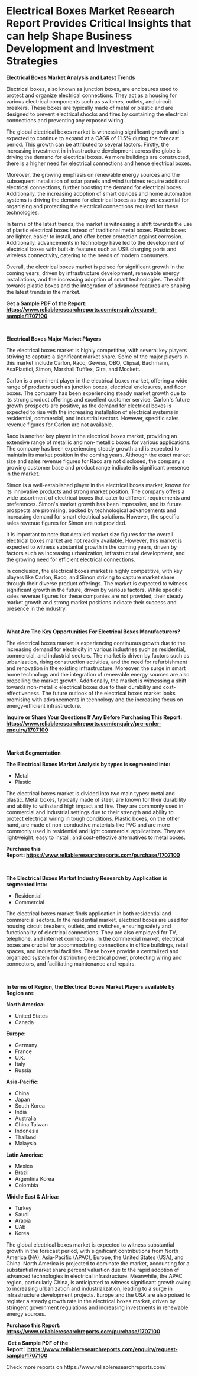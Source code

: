 <p><h1>Electrical Boxes Market Research Report Provides Critical Insights that can help Shape Business Development and Investment Strategies</h1></p><p><strong>Electrical Boxes Market Analysis and Latest Trends</strong></p>
<p><p>Electrical boxes, also known as junction boxes, are enclosures used to protect and organize electrical connections. They act as a housing for various electrical components such as switches, outlets, and circuit breakers. These boxes are typically made of metal or plastic and are designed to prevent electrical shocks and fires by containing the electrical connections and preventing any exposed wiring.</p><p>The global electrical boxes market is witnessing significant growth and is expected to continue to expand at a CAGR of 11.5% during the forecast period. This growth can be attributed to several factors. Firstly, the increasing investment in infrastructure development across the globe is driving the demand for electrical boxes. As more buildings are constructed, there is a higher need for electrical connections and hence electrical boxes.</p><p>Moreover, the growing emphasis on renewable energy sources and the subsequent installation of solar panels and wind turbines require additional electrical connections, further boosting the demand for electrical boxes. Additionally, the increasing adoption of smart devices and home automation systems is driving the demand for electrical boxes as they are essential for organizing and protecting the electrical connections required for these technologies.</p><p>In terms of the latest trends, the market is witnessing a shift towards the use of plastic electrical boxes instead of traditional metal boxes. Plastic boxes are lighter, easier to install, and offer better protection against corrosion. Additionally, advancements in technology have led to the development of electrical boxes with built-in features such as USB charging ports and wireless connectivity, catering to the needs of modern consumers.</p><p>Overall, the electrical boxes market is poised for significant growth in the coming years, driven by infrastructure development, renewable energy installations, and the increasing adoption of smart technologies. The shift towards plastic boxes and the integration of advanced features are shaping the latest trends in the market.</p></p>
<p><strong>Get a Sample PDF of the Report:&nbsp; <a href="https://www.reliableresearchreports.com/enquiry/request-sample/1707100">https://www.reliableresearchreports.com/enquiry/request-sample/1707100</a></strong></p>
<p>&nbsp;</p>
<p><strong>Electrical Boxes Major Market Players</strong></p>
<p><p>The electrical boxes market is highly competitive, with several key players striving to capture a significant market share. Some of the major players in this market include Carlon, Raco, Gewiss, OBO, Clipsal, Bachmann, AsaPlastici, Simon, Marshall Tufflex, Gira, and Mockett.</p><p>Carlon is a prominent player in the electrical boxes market, offering a wide range of products such as junction boxes, electrical enclosures, and floor boxes. The company has been experiencing steady market growth due to its strong product offerings and excellent customer service. Carlon's future growth prospects are positive, as the demand for electrical boxes is expected to rise with the increasing installation of electrical systems in residential, commercial, and industrial sectors. However, specific sales revenue figures for Carlon are not available.</p><p>Raco is another key player in the electrical boxes market, providing an extensive range of metallic and non-metallic boxes for various applications. The company has been experiencing steady growth and is expected to maintain its market position in the coming years. Although the exact market size and sales revenue figures for Raco are not disclosed, the company's growing customer base and product range indicate its significant presence in the market.</p><p>Simon is a well-established player in the electrical boxes market, known for its innovative products and strong market position. The company offers a wide assortment of electrical boxes that cater to different requirements and preferences. Simon's market growth has been impressive, and its future prospects are promising, backed by technological advancements and increasing demand for smart electrical solutions. However, the specific sales revenue figures for Simon are not provided.</p><p>It is important to note that detailed market size figures for the overall electrical boxes market are not readily available. However, this market is expected to witness substantial growth in the coming years, driven by factors such as increasing urbanization, infrastructural development, and the growing need for efficient electrical connections.</p><p>In conclusion, the electrical boxes market is highly competitive, with key players like Carlon, Raco, and Simon striving to capture market share through their diverse product offerings. The market is expected to witness significant growth in the future, driven by various factors. While specific sales revenue figures for these companies are not provided, their steady market growth and strong market positions indicate their success and presence in the industry.</p></p>
<p>&nbsp;</p>
<p><strong>What Are The Key Opportunities For Electrical Boxes Manufacturers?</strong></p>
<p><p>The electrical boxes market is experiencing continuous growth due to the increasing demand for electricity in various industries such as residential, commercial, and industrial sectors. The market is driven by factors such as urbanization, rising construction activities, and the need for refurbishment and renovation in the existing infrastructure. Moreover, the surge in smart home technology and the integration of renewable energy sources are also propelling the market growth. Additionally, the market is witnessing a shift towards non-metallic electrical boxes due to their durability and cost-effectiveness. The future outlook of the electrical boxes market looks promising with advancements in technology and the increasing focus on energy-efficient infrastructure.</p></p>
<p><strong>Inquire or Share Your Questions If Any Before Purchasing This Report: <a href="https://www.reliableresearchreports.com/enquiry/pre-order-enquiry/1707100">https://www.reliableresearchreports.com/enquiry/pre-order-enquiry/1707100</a></strong></p>
<p>&nbsp;</p>
<p><strong>Market Segmentation</strong></p>
<p><strong>The Electrical Boxes Market Analysis by types is segmented into:</strong></p>
<p><ul><li>Metal</li><li>Plastic</li></ul></p>
<p><p>The electrical boxes market is divided into two main types: metal and plastic. Metal boxes, typically made of steel, are known for their durability and ability to withstand high impact and fire. They are commonly used in commercial and industrial settings due to their strength and ability to protect electrical wiring in tough conditions. Plastic boxes, on the other hand, are made of non-conductive materials like PVC and are more commonly used in residential and light commercial applications. They are lightweight, easy to install, and cost-effective alternatives to metal boxes.</p></p>
<p><strong>Purchase this Report:&nbsp;<a href="https://www.reliableresearchreports.com/purchase/1707100">https://www.reliableresearchreports.com/purchase/1707100</a></strong></p>
<p>&nbsp;</p>
<p><strong>The Electrical Boxes Market Industry Research by Application is segmented into:</strong></p>
<p><ul><li>Residential</li><li>Commercial</li></ul></p>
<p><p>The electrical boxes market finds application in both residential and commercial sectors. In the residential market, electrical boxes are used for housing circuit breakers, outlets, and switches, ensuring safety and functionality of electrical connections. They are also employed for TV, telephone, and internet connections. In the commercial market, electrical boxes are crucial for accommodating connections in office buildings, retail spaces, and industrial facilities. These boxes provide a centralized and organized system for distributing electrical power, protecting wiring and connectors, and facilitating maintenance and repairs.</p></p>
<p>&nbsp;</p>
<p><strong>In terms of Region, the Electrical Boxes Market Players available by Region are:</strong></p>
<p>
    <p> <strong> North America: </strong>
        <ul>
            <li>United States</li>
            <li>Canada</li>
        </ul>
        </p> 
    <p> <strong> Europe: </strong>
        <ul>
            <li>Germany</li>
            <li>France</li>
            <li>U.K.</li>
            <li>Italy</li>
            <li>Russia</li>
        </ul>
        </p> 
    <p> <strong> Asia-Pacific: </strong>
        <ul>
            <li>China</li>
            <li>Japan</li>
            <li>South Korea</li>
            <li>India</li>
            <li>Australia</li>
            <li>China Taiwan</li>
            <li>Indonesia</li>
            <li>Thailand</li>
            <li>Malaysia</li>
        </ul>
        </p> 
    <p> <strong> Latin America: </strong>
        <ul>
            <li>Mexico</li>
            <li>Brazil</li>
            <li>Argentina Korea</li>
            <li>Colombia</li>
        </ul>
        </p> 
    <p> <strong> Middle East & Africa: </strong>
        <ul>
            <li>Turkey</li>
            <li>Saudi</li>
            <li>Arabia</li>
            <li>UAE</li>
            <li>Korea</li>
        </ul>
    </p>
    </p>
<p><p>The global electrical boxes market is expected to witness substantial growth in the forecast period, with significant contributions from North America (NA), Asia-Pacific (APAC), Europe, the United States (USA), and China. North America is projected to dominate the market, accounting for a substantial market share percent valuation due to the rapid adoption of advanced technologies in electrical infrastructure. Meanwhile, the APAC region, particularly China, is anticipated to witness significant growth owing to increasing urbanization and industrialization, leading to a surge in infrastructure development projects. Europe and the USA are also poised to register a steady growth rate in the electrical boxes market, driven by stringent government regulations and increasing investments in renewable energy sources.</p></p>
<p><strong>Purchase this Report: <a href="https://www.reliableresearchreports.com/purchase/1707100">https://www.reliableresearchreports.com/purchase/1707100</a></strong></p>
<p>&nbsp;<strong>Get a Sample PDF of the Report:&nbsp;&nbsp;<a href="https://www.reliableresearchreports.com/enquiry/request-sample/1707100">https://www.reliableresearchreports.com/enquiry/request-sample/1707100</a></strong></p>
<p><strong></strong></p>
<p>Check more reports on https://www.reliableresearchreports.com/</p>